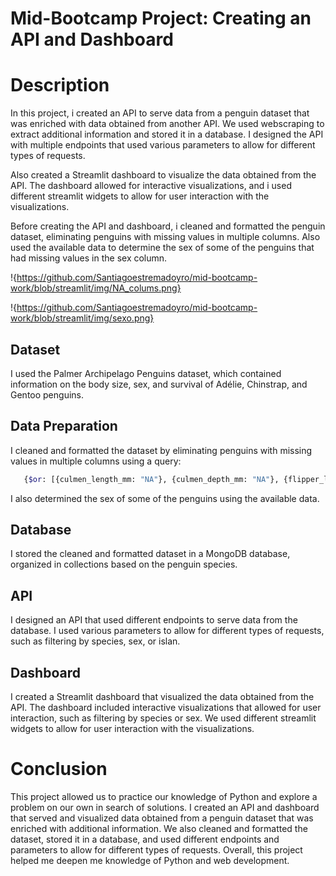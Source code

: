 # Mid-Bootcamp Project: Creating an API and Dashboard

# Description
In this project, i created an API to serve data from a penguin dataset that was enriched with data obtained from another API. We used webscraping to extract additional information and stored it in a database. I designed the API with multiple endpoints that used various parameters to allow for different types of requests.

Also created a Streamlit dashboard to visualize the data obtained from the API. The dashboard allowed for interactive visualizations, and i used different streamlit widgets to allow for user interaction with the visualizations.

Before creating the API and dashboard, i cleaned and formatted the penguin dataset, eliminating penguins with missing values in multiple columns. Also used the available data to determine the sex of some of the penguins that had missing values in the sex column.

!{https://github.com/Santiagoestremadoyro/mid-bootcamp-work/blob/streamlit/img/NA_colums.png}

!{https://github.com/Santiagoestremadoyro/mid-bootcamp-work/blob/streamlit/img/sexo.png}

## Dataset
I used the Palmer Archipelago Penguins dataset, which contained information on the body size, sex, and survival of Adélie, Chinstrap, and Gentoo penguins.

## Data Preparation
I cleaned and formatted the dataset by eliminating penguins with missing values in multiple columns using a query: 
```bash
   {$or: [{culmen_length_mm: "NA"}, {culmen_depth_mm: "NA"}, {flipper_length_mm: "NA"}, {body_mass_g: "NA"}, {sex: "NA"}] }
```

I also determined the sex of some of the penguins using the available data.

## Database
I stored the cleaned and formatted dataset in a MongoDB database, organized in collections based on the penguin species.

## API
I designed an API that used different endpoints to serve data from the database. I used various parameters to allow for different types of requests, such as filtering by species, sex, or islan.

## Dashboard
I created a Streamlit dashboard that visualized the data obtained from the API. The dashboard included interactive visualizations that allowed for user interaction, such as filtering by species or sex. We used different streamlit widgets to allow for user interaction with the visualizations.

# Conclusion
This project allowed us to practice our knowledge of Python and explore a problem on our own in search of solutions. I created an API and dashboard that served and visualized data obtained from a penguin dataset that was enriched with additional information. We also cleaned and formatted the dataset, stored it in a database, and used different endpoints and parameters to allow for different types of requests. Overall, this project helped me deepen me knowledge of Python and web development.